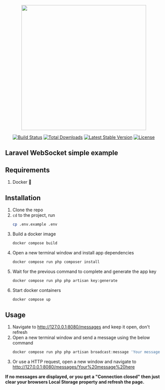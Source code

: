 <p align="center"><a href="https://laravel.com" target="_blank"><img src="https://raw.githubusercontent.com/laravel/art/master/logo-lockup/5%20SVG/2%20CMYK/1%20Full%20Color/laravel-logolockup-cmyk-red.svg" width="400"></a></p>

<p align="center">
<a href="https://travis-ci.org/laravel/framework"><img src="https://travis-ci.org/laravel/framework.svg" alt="Build Status"></a>
<a href="https://packagist.org/packages/laravel/framework"><img src="https://poser.pugx.org/laravel/framework/d/total.svg" alt="Total Downloads"></a>
<a href="https://packagist.org/packages/laravel/framework"><img src="https://poser.pugx.org/laravel/framework/v/stable.svg" alt="Latest Stable Version"></a>
<a href="https://packagist.org/packages/laravel/framework"><img src="https://poser.pugx.org/laravel/framework/license.svg" alt="License"></a>
</p>

## Laravel WebSocket simple example

## Requirements

1. Docker :muscle:

## Installation

1. Clone the repo
2. `cd` to the project, run
   ```sh
   cp .env.example .env
   ```
3. Build a docker image
   ```sh
   docker compose build
   ```
4. Open a new terminal window and install app dependencies
   ```sh
   docker compose run php composer install
   ```
5. Wait for the previous command to complete and generate the app key
   ```sh
   docker compose run php php artisan key:generate
   ```
6. Start docker containers
   ```sh
   docker compose up
   ```
   
## Usage

1. Navigate to http://127.0.0.1:8080/messages and keep it open, don't refresh
2. Open a new terminal window and send a message using the below command
   ```js
   docker compose run php php artisan broadcast:message 'Your message here'
   ```
3. Or use a HTTP request, open a new window and navigate to http://127.0.0.1:8080/messages/Your%20message%20here



<b>
   If no messages are displayed, or you get a "Connection closed" then just clear your browsers
Local Storage property and refresh the page.
</b>

